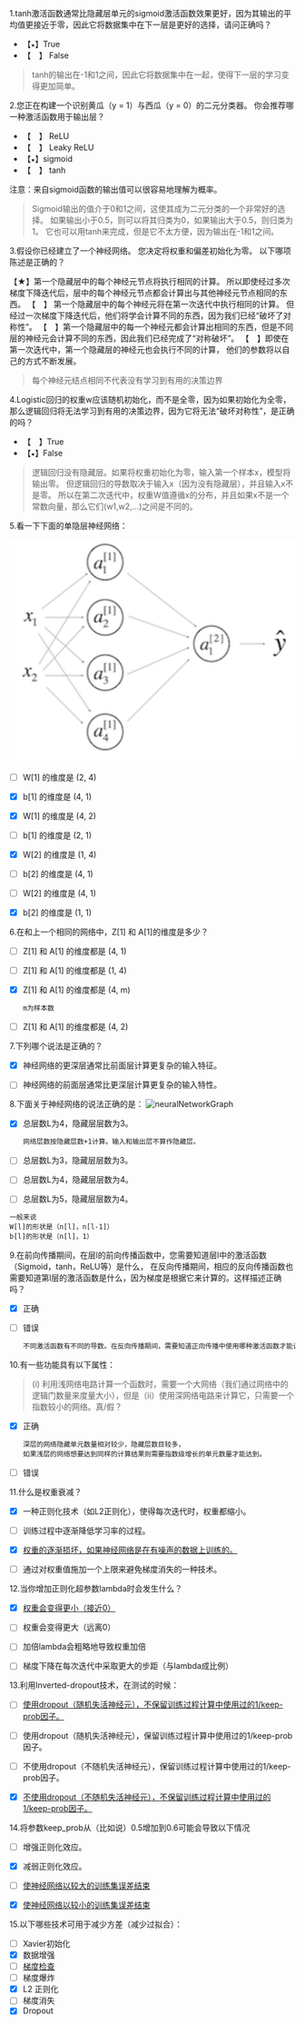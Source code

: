 1.tanh激活函数通常比隐藏层单元的sigmoid激活函数效果更好，因为其输出的平均值更接近于零，因此它将数据集中在下一层是更好的选择，请问正确吗？

- 【`★`】True
- 【 】 False

> tanh的输出在-1和1之间，因此它将数据集中在一起，使得下一层的学习变得更加简单。



2.您正在构建一个识别黄瓜（y = 1）与西瓜（y = 0）的二元分类器。 你会推荐哪一种激活函数用于输出层？

- 【 】 ReLU
- 【 】 Leaky ReLU
- 【`★`】sigmoid
- 【 】 tanh

注意：来自sigmoid函数的输出值可以很容易地理解为概率。

> Sigmoid输出的值介于0和1之间，这使其成为二元分类的一个非常好的选择。 如果输出小于0.5，则可以将其归类为0，如果输出大于0.5，则归类为1。 它也可以用tanh来完成，但是它不太方便，因为输出在-1和1之间。



3.假设你已经建立了一个神经网络。 您决定将权重和偏差初始化为零。 以下哪项陈述是正确的？

【★】第一个隐藏层中的每个神经元节点将执行相同的计算。 所以即使经过多次梯度下降迭代后，层中的每个神经元节点都会计算出与其他神经元节点相同的东西。
【 】 第一个隐藏层中的每个神经元将在第一次迭代中执行相同的计算。 但经过一次梯度下降迭代后，他们将学会计算不同的东西，因为我们已经“破坏了对称性”。
【 】第一个隐藏层中的每一个神经元都会计算出相同的东西，但是不同层的神经元会计算不同的东西，因此我们已经完成了“对称破坏”。
【 】即使在第一次迭代中，第一个隐藏层的神经元也会执行不同的计算， 他们的参数将以自己的方式不断发展。

> 每个神经元结点相同不代表没有学习到有用的决策边界



4.Logistic回归的权重w应该随机初始化，而不是全零，因为如果初始化为全零，那么逻辑回归将无法学习到有用的决策边界，因为它将无法“破坏对称性”，是正确的吗？

- 【 】True
- 【`★`】False

> 逻辑回归没有隐藏层。如果将权重初始化为零，输入第一个样本x，模型将输出零。
> 但逻辑回归的导数取决于输入x（因为没有隐藏层），并且输入x不是零。
> 所以在第二次迭代中，权重W值遵循x的分布，并且如果x不是一个常数向量，那么它们(w1,w2,...)之间是不同的。



5.看一下下面的单隐层神经网络：

![1](./imgs/1.jpg)

- [ ] W[1] 的维度是 (2, 4)
- [x] b[1] 的维度是 (4, 1)
- [x] W[1] 的维度是 (4, 2)
- [ ] b[1] 的维度是 (2, 1)
- [x] W[2] 的维度是 (1, 4)
- [ ] b[2] 的维度是 (4, 1)
- [ ] W[2] 的维度是 (4, 1)
- [x] b[2] 的维度是 (1, 1)



6.在和上一个相同的网络中，Z[1] 和 A[1]的维度是多少？

- [ ] Z[1] 和 A[1] 的维度都是 (4, 1)

- [ ] Z[1] 和 A[1] 的维度都是 (1, 4)

- [x] Z[1] 和 A[1] 的维度都是 (4, m)
    ```diff
    m为样本数
    ```
    
- [ ] Z[1] 和 A[1] 的维度都是 (4, 2)



7.下列哪个说法是正确的？

- [x] 神经网络的更深层通常比前面层计算更复杂的输入特征。
- [ ] 神经网络的前面层通常比更深层计算更复杂的输入特性。



8.下面关于神经网络的说法正确的是：
![neuralNetworkGraph](/home/bian/document/ai/1.4一步步搭建多层神经网络以及应用(1&2)/imgs/neuralNetworkGraph.jpg)

- [x] 总层数L为4，隐藏层层数为3。
    ```diff
    网络层数按隐藏层数+1计算。输入和输出层不算作隐藏层。
    ```
    
- [ ] 总层数L为3，隐藏层层数为3。

- [ ] 总层数L为4，隐藏层层数为4。

- [ ] 总层数L为5，隐藏层层数为4。

```diff
一般来说
W[l]的形状是（n[l]，n[l-1]）
b[l]的形状是（n[l]，1）
```



9.在前向传播期间，在层l的前向传播函数中，您需要知道层l中的激活函数（Sigmoid，tanh，ReLU等）是什么， 在反向传播期间，相应的反向传播函数也需要知道第l层的激活函数是什么，因为梯度是根据它来计算的。这样描述正确吗？

- [x] 正确
- [ ] 错误
    ```diff
    不同激活函数有不同的导数。在反向传播期间，需要知道正向传播中使用哪种激活函数才能计算正确的导数。
    ```



10.有一些功能具有以下属性：

>(i) 利用浅网络电路计算一个函数时，需要一个大网络（我们通过网络中的逻辑门数量来度量大小），但是（ii）使用深网络电路来计算它，只需要一个指数较小的网络。真/假？
- [x] 正确
    ```diff
    深层的网络隐藏单元数量相对较少，隐藏层数目较多，
    如果浅层的网络想要达到同样的计算结果则需要指数级增长的单元数量才能达到。
    ```
- [ ] 错误



11.什么是权重衰减？

- [x] 一种正则化技术（如L2正则化），使得每次迭代时，权重都缩小。
- [ ] 训练过程中逐渐降低学习率的过程。
- [x] <u>权重的逐渐损坏，如果神经网络是在有噪声的数据上训练的。</u>
- [ ] 通过对权重值施加一个上限来避免梯度消失的一种技术。



12.当你增加正则化超参数lambda时会发生什么？

- [x] <u>权重会变得更小（接近0）</u>
- [ ] 权重会变得更大（远离0）
- [ ] 加倍lambda会粗略地导致权重加倍
- [ ] 梯度下降在每次迭代中采取更大的步距（与lambda成比例）



13.利用Inverted-dropout技术，在测试的时候：

- [ ] <u>使用dropout（随机失活神经元），不保留训练过程计算中使用过的1/keep-prob因子。</u>
- [ ] 使用dropout（随机失活神经元），保留训练过程计算中使用过的1/keep-prob因子。
- [ ] 不使用dropout（不随机失活神经元），保留训练过程计算中使用过的1/keep-prob因子。
- [x] <u>不使用dropout（不随机失活神经元），不保留训练过程计算中使用过的1/keep-prob因子。</u>



14.将参数keep_prob从（比如说）0.5增加到0.6可能会导致以下情况

- [ ] 增强正则化效应。
- [x] 减弱正则化效应。
- [ ] <u>使神经网络以较大的训练集误差结束</u>
- [x] <u>使神经网络以较小的训练集误差结束</u>



15.以下哪些技术可用于减少方差（减少过拟合）：

- [ ] Xavier初始化
- [x] 数据增强
- [ ] <u>梯度检查</u>
- [ ] 梯度爆炸
- [x] L2 正则化
- [ ] 梯度消失
- [x] Dropout